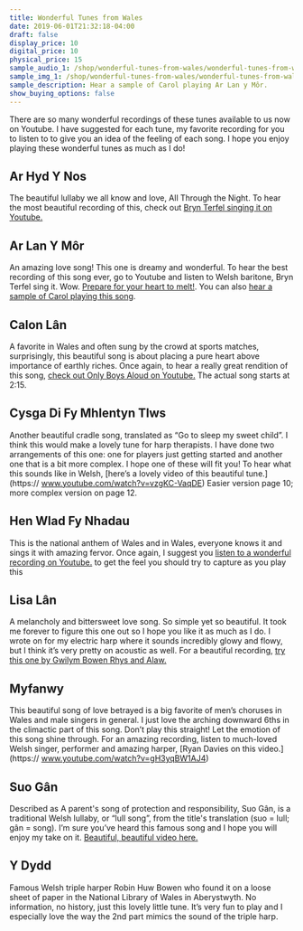 ```yaml
---
title: Wonderful Tunes from Wales
date: 2019-06-01T21:32:18-04:00
draft: false
display_price: 10
digital_price: 10
physical_price: 15
sample_audio_1: /shop/wonderful-tunes-from-wales/wonderful-tunes-from-wales.m4a
sample_img_1: /shop/wonderful-tunes-from-wales/wonderful-tunes-from-wales.jpg
sample_description: Hear a sample of Carol playing Ar Lan y Môr.
show_buying_options: false
---
```


There are so many wonderful recordings of these tunes available to us now on Youtube. I have suggested for each tune, my favorite recording for you to listen to to give you an idea of the feeling of each song. I hope you enjoy playing these wonderful tunes as much as I do!

## Ar Hyd Y Nos
The beautiful lullaby we all know and love, All Through the Night. To hear the most beautiful recording of this, check out [Bryn Terfel singing it on Youtube.](https://www.youtube.com/watch?v=yWU07oVhF_4)


## Ar Lan Y Môr
An amazing love song! This one is dreamy and wonderful. To hear the best recording of this song ever, go to Youtube and listen to Welsh baritone, Bryn Terfel sing it. Wow. [Prepare for your heart to melt!](https://www.youtube.com/watch?v=AYNH_hedOB0). You can also [hear a sample of Carol playing this song](#sample).

## Calon Lân
A favorite in Wales and often sung by the crowd at sports matches, surprisingly, this beautiful song is about placing a pure heart above importance of earthly riches. Once again, to hear a really great rendition of this song, [check out Only Boys Aloud on Youtube.](https://www.youtube.com/watch?v=AARrVAHnkdY&t=135s) The actual song starts at 2:15.


## Cysga Di Fy Mhlentyn Tlws 
Another beautiful cradle song, translated as “Go to sleep my sweet child”. I think this would make a lovely tune for harp therapists. I have done two arrangements of this one: one for players just getting started and another one that is a bit more complex. I hope one of these will fit you! To hear what this sounds like in Welsh, [here’s a lovely video of this beautiful tune.](https:// www.youtube.com/watch?v=vzgKC-VaqDE)
Easier version page 10; more complex version on page 12.


## Hen Wlad Fy Nhadau
This is the national anthem of Wales and in Wales, everyone knows it and sings it with amazing fervor. Once again, I suggest you [listen to a wonderful recording on Youtube.](https://www.youtube.com/watch?v=9wcuwDXFS5Y) to get the feel you should try to capture as you play this

## Lisa Lân
A melancholy and bittersweet love song. So simple yet so beautiful. It took me forever to figure this one out so I hope you like it as much as I do. I wrote on for my electric harp where it sounds incredibly glowy and flowy, but I think it’s very pretty on acoustic as well. For a beautiful recording, [try this one by Gwilym Bowen Rhys and Alaw.](https://www.youtube.com/watch?v=CkFG7PEUDug)

## Myfanwy 
This beautiful song of love betrayed is a big favorite of men’s choruses in Wales and male singers in general. I just love the arching downward 6ths in the climactic part of this song. Don’t play this straight! Let the emotion of this song shine through. For an amazing recording, listen to much-loved Welsh singer, performer and amazing harper, [Ryan Davies on this video.](https:// www.youtube.com/watch?v=gH3yqBW1AJ4)

## Suo Gân 
Described as A parent's song of protection and responsibility, Suo Gân, is a traditional Welsh lullaby, or “lull song”, from the title's translation (suo = lull; gân = song). I’m sure you’ve heard this famous song and I hope you will enjoy my take on it. [Beautiful, beautiful video here.](https://www.youtube.com/watch?v=UM9uyA0wVIA)


## Y Dydd 
Famous Welsh triple harper Robin Huw Bowen who found it on a loose sheet of paper in the National Library of Wales in Aberystwyth. No information, no history, just this lovely little tune. It’s very fun to play and I especially love the way the 2nd part mimics the sound of the triple harp. 

<a href="" name="sample"></a>
